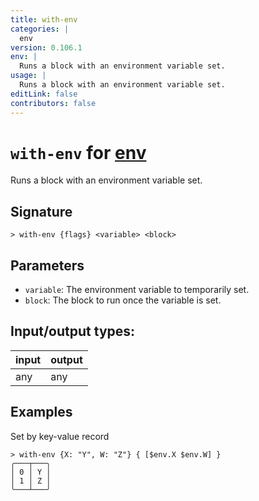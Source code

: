 ```yaml
---
title: with-env
categories: |
  env
version: 0.106.1
env: |
  Runs a block with an environment variable set.
usage: |
  Runs a block with an environment variable set.
editLink: false
contributors: false
---
```

<!-- This file is automatically generated. Please edit the command in https://github.com/nushell/nushell instead. -->

# `with-env` for [env](/commands/categories/env.md)

<div class='command-title'>Runs a block with an environment variable set.</div>

## Signature

```> with-env {flags} <variable> <block>```

## Parameters

 -  `variable`: The environment variable to temporarily set.
 -  `block`: The block to run once the variable is set.


## Input/output types:

| input | output |
| ----- | ------ |
| any   | any    |
## Examples

Set by key-value record
```nu
> with-env {X: "Y", W: "Z"} { [$env.X $env.W] }
╭───┬───╮
│ 0 │ Y │
│ 1 │ Z │
╰───┴───╯

```
